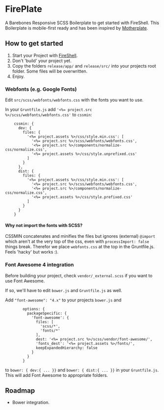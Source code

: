 # FirePlate
A Barebones Responsive SCSS Boilerplate to get started with FireShell.
This Boilerplate is mobile-first ready and has been inspired by [Motherplate](https://github.com/leemunroe/motherplate).

## How to get started
1. Start your Project with [FireShell](http://getfireshell.com).
2. Don't 'build' your project yet.
3. Copy the folders `release/app/` and `release/src/` into your projects root folder. Some files will be overwritten.
4. Enjoy.

### Webfonts (e.g. Google Fonts)
Edit `src/scss/webfonts/webfonts.css` with the fonts you want to use.

In your `Gruntfile.js` add `'<%= project.src %>/scss/webfonts/webfonts.css'` to `cssmin`:

```
    cssmin: {
      dev: {
        files: {
          '<%= project.assets %>/css/style.min.css': [
            '<%= project.src %>/scss/webfonts/webfonts.css',
            '<%= project.src %>/components/normalize-css/normalize.css',
            '<%= project.assets %>/css/style.unprefixed.css'
          ]
        }
      },
      dist: {
        files: {
          '<%= project.assets %>/css/style.min.css': [
            '<%= project.src %>/scss/webfonts/webfonts.css',
            '<%= project.src %>/components/normalize-css/normalize.css',
            '<%= project.assets %>/css/style.prefixed.css'
          ]
        }
      }
    }
```

#### Why not import the fonts with SCSS?
CSSMIN concatenates and minifies the files but ignores (external) `@import` which aren't at the very top of the css, even with `processImport: false` things break. Therefor we place `webfonts.css` at the top in the Gruntfile.js. Feels 'hacky' but works :).

### Font Awesome 4 integration
Before building your project, check `vendor/_external.scss` if you want to use Font Awesome.

If so, we'll have to edit `bower.js` and `Gruntfile.js` as well.

Add `"font-awesome": "4.x"` to your projects `bower.js` and

```
        options: {
          packageSpecific: {
            'font-awesome': {
              files: [
                'scss/*',
                'fonts/*'
              ],
              dest: '<%= project.src %>/scss/vendor/font-awesome/',
              'fonts_dest': '<%= project.assets %>/fonts/',
              keepExpandedHierarchy: false
            }
          }
        }
```
to `bower: { dev:{ ... }}` and `bower: { dist:{ ... }}` in your `Gruntfile.js`. This will add Font Awesome to appropriate folders.


## Roadmap
* Bower integration.
